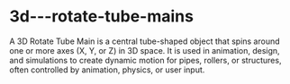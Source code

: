 # 3d---rotate-tube-mains
A 3D Rotate Tube Main is a central tube-shaped object that spins around one or more axes (X, Y, or Z) in 3D space. It is used in animation, design, and simulations to create dynamic motion for pipes, rollers, or structures, often controlled by animation, physics, or user input.
